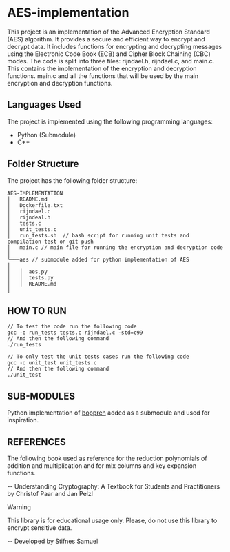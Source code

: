 # AES-implementation

This project is an implementation of the Advanced Encryption Standard (AES) algorithm. 
It provides a secure and efficient way to encrypt and decrypt data.
It includes functions for encrypting and decrypting messages using
the Electronic Code Book (ECB) and Cipher Block Chaining (CBC) modes.
The code is split into three files: rijndael.h, rijndael.c, and main.c.
This contains the implementation of the encryption and decryption functions. main.c
and all the functions that will be used by the main encryption and decryption functions.

## Languages Used
The project is implemented using the following programming languages:
- Python (Submodule)
- C++

## Folder Structure

The project has the following folder structure:

```
AES-IMPLEMENTATION
│   README.md
│   Dockerfile.txt    
│   rijndael.c
│   rijndeal.h
│   tests.c    
│   unit_tests.c
│   run_tests.sh  // bash script for running unit tests and compilation test on git push 
│   main.c // main file for running the encryption and decryption code
│
└───aes // submodule added for python implementation of AES
│   
│   │  aes.py
│   │  tests.py
│   │  README.md
│
```

## HOW TO RUN 

```
// To test the code run the following code
gcc -o run_tests tests.c rijndael.c -std=c99
// And then the following command
./run_tests

// To only test the unit tests cases run the following code
gcc -o unit_test unit_tests.c
// And then the following command
./unit_test
```

## SUB-MODULES

Python implementation of [boppreh](https://github.com/boppreh/aes/) added as a submodule and used for inspiration.

## REFERENCES

The following book used as reference for the reduction polynomials of addition and multiplication and for mix columns and key expansion functions.

-- Understanding Cryptography: A Textbook for Students and Practitioners by Christof Paar and Jan Pelzl

> [!WARNING]
> This library is for educational usage only. Please, do not use this library to encrypt sensitive data.

-- Developed by Stifnes Samuel